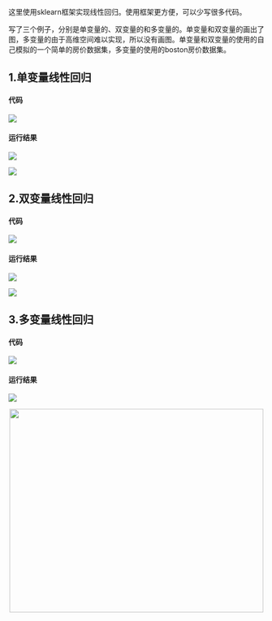 这里使用sklearn框架实现线性回归。使用框架更方便，可以少写很多代码。

写了三个例子，分别是单变量的、双变量的和多变量的。单变量和双变量的画出了图，多变量的由于高维空间难以实现，所以没有画图。单变量和双变量的使用的自己模拟的一个简单的房价数据集，多变量的使用的boston房价数据集。

## 1.单变量线性回归

#### 代码

![](image/16.png)

#### 运行结果

![](image/17.png)

![](image/18.png)

## 2.双变量线性回归

#### 代码

![](image/19.png)

#### 运行结果

![](image/20.png)

![](image/21.png)

## 3.多变量线性回归

#### 代码

![](image/22.png)

#### 运行结果

![](image/23.png)



<div align=center>
<div style="align: center" >
<img src="qrcode.png"   width = "500" height = "400" />
</div>


